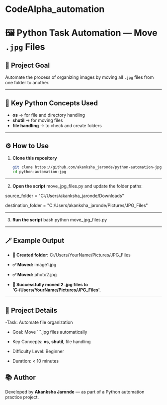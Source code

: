 # CodeAlpha_automation
# 🖼️ Python Task Automation — Move `.jpg` Files

## 🎯 Project Goal
Automate the process of organizing images by moving all `.jpg` files from one folder to another.

---

## 🧠 Key Python Concepts Used
- **os** → for file and directory handling  
- **shutil** → for moving files  
- **file handling** → to check and create folders  

---

## ⚙️ How to Use

1. **Clone this repository**
   ```bash
   git clone https://github.com/akanksha_jaronde/python-automation-jpg.git
   cd python-automation-jpg
---
 2. **Open the script** move_jpg_files.py and update the folder paths:
    
  source_folder =
"C:/Users/akanksha_jaronde/Downloads"

  destination_folder =
"C:/Users/akanksha_jaronde/Pictures/JPG_Files"

 ---
 
 3. **Run the script**
 bash
 python move_jpg_files.py
---
   
## 🪄 Example Output
- **📁 Created folder:** C:/Users/YourName/Pictures/JPG_Files

- **✅ Moved:** image1.jpg

- **✅ Moved:** photo2.jpg

- **🎉 Successfully moved 2 .jpg files to 'C:/Users/YourName/Pictures/JPG_Files'.**

---

## 🧩 Project Details
-Task: Automate file organization

- Goal: Move ```.jpg files automatically

- Key Concepts: **os**, **shutil**, file handling

- Difficulty Level: Beginner

- Duration: < 10 minutes


## 📚 Author

Developed by **Akanksha Jaronde** — as part of a Python automation practice project.


